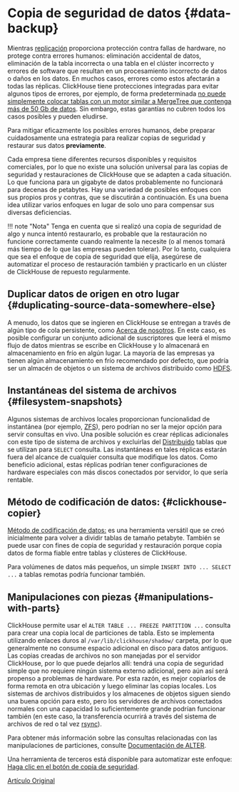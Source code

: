 # Copia de seguridad de datos {#data-backup}

Mientras [replicación](table_engines/replication.md) proporciona protección contra fallas de hardware, no protege contra errores humanos: eliminación accidental de datos, eliminación de la tabla incorrecta o una tabla en el clúster incorrecto y errores de software que resultan en un procesamiento incorrecto de datos o daños en los datos. En muchos casos, errores como estos afectarán a todas las réplicas. ClickHouse tiene protecciones integradas para evitar algunos tipos de errores, por ejemplo, de forma predeterminada [no puede simplemente colocar tablas con un motor similar a MergeTree que contenga más de 50 Gb de datos](https://github.com/ClickHouse/ClickHouse/blob/v18.14.18-stable/dbms/programs/server/config.xml#L322-L330). Sin embargo, estas garantías no cubren todos los casos posibles y pueden eludirse.

Para mitigar eficazmente los posibles errores humanos, debe preparar cuidadosamente una estrategia para realizar copias de seguridad y restaurar sus datos **previamente**.

Cada empresa tiene diferentes recursos disponibles y requisitos comerciales, por lo que no existe una solución universal para las copias de seguridad y restauraciones de ClickHouse que se adapten a cada situación. Lo que funciona para un gigabyte de datos probablemente no funcionará para decenas de petabytes. Hay una variedad de posibles enfoques con sus propios pros y contras, que se discutirán a continuación. Es una buena idea utilizar varios enfoques en lugar de solo uno para compensar sus diversas deficiencias.

!!! note "Nota"
    Tenga en cuenta que si realizó una copia de seguridad de algo y nunca intentó restaurarlo, es probable que la restauración no funcione correctamente cuando realmente la necesite (o al menos tomará más tiempo de lo que las empresas pueden tolerar). Por lo tanto, cualquiera que sea el enfoque de copia de seguridad que elija, asegúrese de automatizar el proceso de restauración también y practicarlo en un clúster de ClickHouse de repuesto regularmente.

## Duplicar datos de origen en otro lugar {#duplicating-source-data-somewhere-else}

A menudo, los datos que se ingieren en ClickHouse se entregan a través de algún tipo de cola persistente, como [Acerca de nosotros](https://kafka.apache.org). En este caso, es posible configurar un conjunto adicional de suscriptores que leerá el mismo flujo de datos mientras se escribe en ClickHouse y lo almacenará en almacenamiento en frío en algún lugar. La mayoría de las empresas ya tienen algún almacenamiento en frío recomendado por defecto, que podría ser un almacén de objetos o un sistema de archivos distribuido como [HDFS](https://hadoop.apache.org/docs/stable/hadoop-project-dist/hadoop-hdfs/HdfsDesign.html).

## Instantáneas del sistema de archivos {#filesystem-snapshots}

Algunos sistemas de archivos locales proporcionan funcionalidad de instantánea (por ejemplo, [ZFS](https://en.wikipedia.org/wiki/ZFS)), pero podrían no ser la mejor opción para servir consultas en vivo. Una posible solución es crear réplicas adicionales con este tipo de sistema de archivos y excluirlas del [Distribuido](table_engines/distributed.md) tablas que se utilizan para `SELECT` consulta. Las instantáneas en tales réplicas estarán fuera del alcance de cualquier consulta que modifique los datos. Como beneficio adicional, estas réplicas podrían tener configuraciones de hardware especiales con más discos conectados por servidor, lo que sería rentable.

## Método de codificación de datos: {#clickhouse-copier}

[Método de codificación de datos:](utils/clickhouse-copier.md) es una herramienta versátil que se creó inicialmente para volver a dividir tablas de tamaño petabyte. También se puede usar con fines de copia de seguridad y restauración porque copia datos de forma fiable entre tablas y clústeres de ClickHouse.

Para volúmenes de datos más pequeños, un simple `INSERT INTO ... SELECT ...` a tablas remotas podría funcionar también.

## Manipulaciones con piezas {#manipulations-with-parts}

ClickHouse permite usar el `ALTER TABLE ... FREEZE PARTITION ...` consulta para crear una copia local de particiones de tabla. Esto se implementa utilizando enlaces duros al `/var/lib/clickhouse/shadow/` carpeta, por lo que generalmente no consume espacio adicional en disco para datos antiguos. Las copias creadas de archivos no son manejadas por el servidor ClickHouse, por lo que puede dejarlos allí: tendrá una copia de seguridad simple que no requiere ningún sistema externo adicional, pero aún así será propenso a problemas de hardware. Por esta razón, es mejor copiarlos de forma remota en otra ubicación y luego eliminar las copias locales. Los sistemas de archivos distribuidos y los almacenes de objetos siguen siendo una buena opción para esto, pero los servidores de archivos conectados normales con una capacidad lo suficientemente grande podrían funcionar también (en este caso, la transferencia ocurrirá a través del sistema de archivos de red o tal vez [rsync](https://en.wikipedia.org/wiki/Rsync)).

Para obtener más información sobre las consultas relacionadas con las manipulaciones de particiones, consulte [Documentación de ALTER](../query_language/alter.md#alter_manipulations-with-partitions).

Una herramienta de terceros está disponible para automatizar este enfoque: [Haga clic en el botón de copia de seguridad](https://github.com/AlexAkulov/clickhouse-backup).

[Artículo Original](https://clickhouse.tech/docs/es/operations/backup/) <!--hide-->
